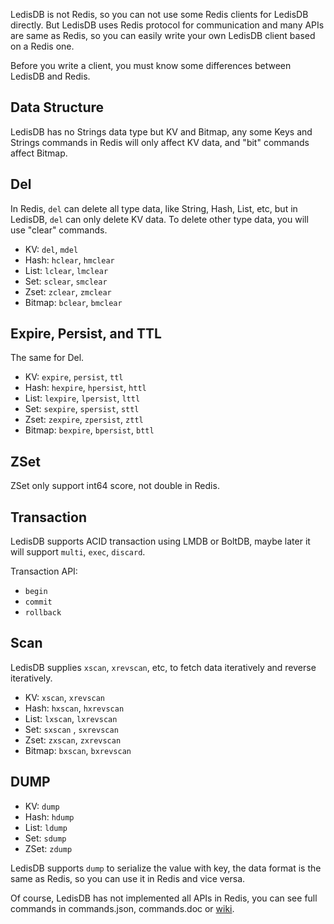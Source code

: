 
LedisDB is not Redis, so you can not use some Redis clients for LedisDB directly. 
But LedisDB uses Redis protocol for communication and many APIs are same as Redis, 
so you can easily write your own LedisDB client based on a Redis one.

Before you write a client, you must know some differences between LedisDB and Redis.

## Data Structure

LedisDB has no Strings data type but KV and Bitmap, any some Keys and Strings commands in Redis will only affect KV data, and "bit" commands affect Bitmap.

## Del

In Redis, `del` can delete all type data, like String, Hash, List, etc, but in LedisDB, `del` can only delete KV data. To delete other type data, you will use "clear" commands.

+ KV:     `del`, `mdel` 
+ Hash:   `hclear`, `hmclear` 
+ List:   `lclear`, `lmclear`
+ Set:    `sclear`, `smclear`  
+ Zset:   `zclear`, `zmclear`
+ Bitmap: `bclear`, `bmclear`

## Expire, Persist, and TTL

The same for Del.

+ KV:     `expire`, `persist`, `ttl` 
+ Hash:   `hexpire`, `hpersist`, `httl` 
+ List:   `lexpire`, `lpersist`, `lttl`
+ Set:    `sexpire`, `spersist`, `sttl`  
+ Zset:   `zexpire`, `zpersist`, `zttl`
+ Bitmap: `bexpire`, `bpersist`, `bttl`

## ZSet

ZSet only support int64 score, not double in Redis.

## Transaction

LedisDB supports ACID transaction using LMDB or BoltDB, maybe later it will support `multi`, `exec`, `discard`.

Transaction API:

+ `begin`
+ `commit`
+ `rollback`

## Scan

LedisDB supplies `xscan`, `xrevscan`, etc, to fetch data iteratively and reverse iteratively.

+ KV:     `xscan`, `xrevscan`
+ Hash:   `hxscan`, `hxrevscan`
+ List:   `lxscan`, `lxrevscan`
+ Set:    `sxscan` , `sxrevscan`
+ Zset:   `zxscan`, `zxrevscan`
+ Bitmap: `bxscan`, `bxrevscan`

## DUMP

+ KV: `dump`
+ Hash: `hdump`
+ List: `ldump`
+ Set: `sdump`
+ ZSet: `zdump`

LedisDB supports `dump` to serialize the value with key, the data format is the same as Redis, so you can use it in Redis and vice versa. 

Of course, LedisDB has not implemented all APIs in Redis, you can see full commands in commands.json, commands.doc or [wiki](https://github.com/siddontang/ledisdb/wiki/Commands).